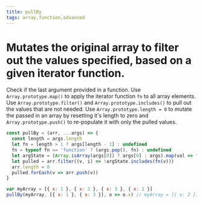 ```yaml
---
title: pullBy
tags: array,function,advanced
---
```


# Mutates the original array to filter out the values specified, based on a given iterator function.

Check if the last argument provided in a function.
Use `Array.prototype.map()` to apply the iterator function `fn` to all array elements.
Use `Array.prototype.filter()` and `Array.prototype.includes()` to pull out the values that are not needed.
Use `Array.prototype.length = 0` to mutate the passed in an array by resetting it's length to zero and `Array.prototype.push()` to re-populate it with only the pulled values.

```js
const pullBy = (arr, ...args) => {
  const length = args.length
  let fn = length > 1 ? args[length - 1] : undefined
  fn = typeof fn == 'function' ? (args.pop(), fn) : undefined
  let argState = (Array.isArray(args[0]) ? args[0] : args).map(val => fn(val))
  let pulled = arr.filter((v, i) => !argState.includes(fn(v)))
  arr.length = 0
  pulled.forEach(v => arr.push(v))
}
```

```js
var myArray = [{ x: 1 }, { x: 2 }, { x: 3 }, { x: 1 }]
pullBy(myArray, [{ x: 1 }, { x: 3 }], o => o.x) // myArray = [{ x: 2 }]
```
